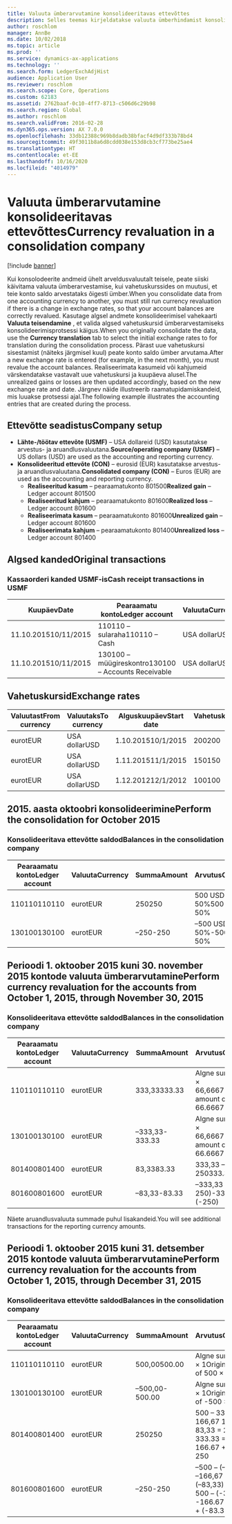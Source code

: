 ```yaml
---
title: Valuuta ümberarvutamine konsolideeritavas ettevõttes
description: Selles teemas kirjeldatakse valuuta ümberhindamist konsolideeritud ettevõttes.
author: roschlom
manager: AnnBe
ms.date: 10/02/2018
ms.topic: article
ms.prod: ''
ms.service: dynamics-ax-applications
ms.technology: ''
ms.search.form: LedgerExchAdjHist
audience: Application User
ms.reviewer: roschlom
ms.search.scope: Core, Operations
ms.custom: 62183
ms.assetid: 2762baaf-0c10-4ff7-8713-c506d6c29b98
ms.search.region: Global
ms.author: roschlom
ms.search.validFrom: 2016-02-28
ms.dyn365.ops.version: AX 7.0.0
ms.openlocfilehash: 33db12388c969b8dadb38bfacf4d9df333b78bd4
ms.sourcegitcommit: 49f3011b8a6d8cdd038e153d8cb3cf773be25ae4
ms.translationtype: HT
ms.contentlocale: et-EE
ms.lasthandoff: 10/16/2020
ms.locfileid: "4014979"
---
```

# <a name="currency-revaluation-in-a-consolidation-company"></a><span data-ttu-id="0ee12-103">Valuuta ümberarvutamine konsolideeritavas ettevõttes</span><span class="sxs-lookup"><span data-stu-id="0ee12-103">Currency revaluation in a consolidation company</span></span>

[!include [banner](../includes/banner.md)]

<span data-ttu-id="0ee12-104">Kui konsolodeerite andmeid ühelt arveldusvaluutalt teisele, peate siiski käivitama valuuta ümberarvestamise, kui vahetuskurssides on muutusi, et teie konto saldo arvestataks õigesti ümber.</span><span class="sxs-lookup"><span data-stu-id="0ee12-104">When you consolidate data from one accounting currency to another, you must still run currency revaluation if there is a change in exchange rates, so that your account balances  are correctly revalued.</span></span> <span data-ttu-id="0ee12-105">Kasutage algsel andmete konsolideerimisel vahekaarti **Valuuta teisendamine** , et valida algsed vahetuskursid ümberarvestamiseks konsolideerimisprotsessi käigus.</span><span class="sxs-lookup"><span data-stu-id="0ee12-105">When you originally consolidate the data, use the **Currency translation** tab to select the initial exchange rates to for translation during the consolidation process.</span></span> <span data-ttu-id="0ee12-106">Pärast uue vahetuskursi sisestamist (näiteks järgmisel kuul) peate konto saldo ümber arvutama.</span><span class="sxs-lookup"><span data-stu-id="0ee12-106">After a new exchange rate is entered (for example, in the next month), you must revalue the account balances.</span></span> <span data-ttu-id="0ee12-107">Realiseerimata kasumeid või kahjumeid värskendatakse vastavalt uue vahetuskursi ja kuupäeva alusel.</span><span class="sxs-lookup"><span data-stu-id="0ee12-107">The unrealized gains or losses are then updated accordingly, based on the new exchange rate and date.</span></span> <span data-ttu-id="0ee12-108">Järgnev näide illustreerib raamatupidamiskandeid, mis luuakse protsessi ajal.</span><span class="sxs-lookup"><span data-stu-id="0ee12-108">The following example illustrates the accounting entries that are created during the process.</span></span>

## <a name="company-setup"></a><span data-ttu-id="0ee12-109">Ettevõtte seadistus</span><span class="sxs-lookup"><span data-stu-id="0ee12-109">Company setup</span></span>
-   <span data-ttu-id="0ee12-110">**Lähte-/töötav ettevõte (USMF)** – USA dollareid (USD) kasutatakse arvestus- ja aruandlusvaluutana.</span><span class="sxs-lookup"><span data-stu-id="0ee12-110">**Source/operating company (USMF)** – US dollars (USD) are used as the accounting and reporting currency.</span></span>
-   <span data-ttu-id="0ee12-111">**Konsolideeritud ettevõte (CON)** – eurosid (EUR) kasutatakse arvestus- ja aruandlusvaluutana.</span><span class="sxs-lookup"><span data-stu-id="0ee12-111">**Consolidated company (CON)** – Euros (EUR) are used as the accounting and reporting currency.</span></span>
    -   <span data-ttu-id="0ee12-112">**Realiseeritud kasum** – pearaamatukonto 801500</span><span class="sxs-lookup"><span data-stu-id="0ee12-112">**Realized gain** – Ledger account 801500</span></span>
    -   <span data-ttu-id="0ee12-113">**Realiseeritud kahjum** – pearaamatukonto 801600</span><span class="sxs-lookup"><span data-stu-id="0ee12-113">**Realized loss** – Ledger account 801600</span></span>
    -   <span data-ttu-id="0ee12-114">**Realiseerimata kasum** – pearaamatukonto 801600</span><span class="sxs-lookup"><span data-stu-id="0ee12-114">**Unrealized gain** – Ledger account 801600</span></span>
    -   <span data-ttu-id="0ee12-115">**Realiseerimata kahjum** – pearaamatukonto 801400</span><span class="sxs-lookup"><span data-stu-id="0ee12-115">**Unrealized loss** – Ledger account 801400</span></span>

## <a name="original-transactions"></a><span data-ttu-id="0ee12-116">Algsed kanded</span><span class="sxs-lookup"><span data-stu-id="0ee12-116">Original transactions</span></span>
### <a name="cash-receipt-transactions-in-usmf"></a><span data-ttu-id="0ee12-117">Kassaorderi kanded USMF-is</span><span class="sxs-lookup"><span data-stu-id="0ee12-117">Cash receipt transactions in USMF</span></span>

| <span data-ttu-id="0ee12-118">Kuupäev</span><span class="sxs-lookup"><span data-stu-id="0ee12-118">Date</span></span>       | <span data-ttu-id="0ee12-119">Pearaamatu konto</span><span class="sxs-lookup"><span data-stu-id="0ee12-119">Ledger account</span></span>               | <span data-ttu-id="0ee12-120">Valuuta</span><span class="sxs-lookup"><span data-stu-id="0ee12-120">Currency</span></span> | <span data-ttu-id="0ee12-121">Summa</span><span class="sxs-lookup"><span data-stu-id="0ee12-121">Amount</span></span> |
|------------|------------------------------|----------|--------|
| <span data-ttu-id="0ee12-122">11.10.2015</span><span class="sxs-lookup"><span data-stu-id="0ee12-122">10/11/2015</span></span> | <span data-ttu-id="0ee12-123">110110 – sularaha</span><span class="sxs-lookup"><span data-stu-id="0ee12-123">110110 – Cash</span></span>                | <span data-ttu-id="0ee12-124">USA dollar</span><span class="sxs-lookup"><span data-stu-id="0ee12-124">USD</span></span>      | <span data-ttu-id="0ee12-125">500</span><span class="sxs-lookup"><span data-stu-id="0ee12-125">500</span></span>    |
| <span data-ttu-id="0ee12-126">11.10.2015</span><span class="sxs-lookup"><span data-stu-id="0ee12-126">10/11/2015</span></span> | <span data-ttu-id="0ee12-127">130100 – müügireskontro</span><span class="sxs-lookup"><span data-stu-id="0ee12-127">130100 – Accounts Receivable</span></span> | <span data-ttu-id="0ee12-128">USA dollar</span><span class="sxs-lookup"><span data-stu-id="0ee12-128">USD</span></span>      | <span data-ttu-id="0ee12-129">–500</span><span class="sxs-lookup"><span data-stu-id="0ee12-129">-500</span></span>   |

## <a name="exchange-rates"></a><span data-ttu-id="0ee12-130">Vahetuskursid</span><span class="sxs-lookup"><span data-stu-id="0ee12-130">Exchange rates</span></span>

| <span data-ttu-id="0ee12-131">Valuutast</span><span class="sxs-lookup"><span data-stu-id="0ee12-131">From currency</span></span> | <span data-ttu-id="0ee12-132">Valuutaks</span><span class="sxs-lookup"><span data-stu-id="0ee12-132">To currency</span></span> | <span data-ttu-id="0ee12-133">Alguskuupäev</span><span class="sxs-lookup"><span data-stu-id="0ee12-133">Start date</span></span> | <span data-ttu-id="0ee12-134">Vahetuskurss</span><span class="sxs-lookup"><span data-stu-id="0ee12-134">Exchange rate</span></span> |
|---------------|-------------|------------|---------------|
| <span data-ttu-id="0ee12-135"> eurot</span><span class="sxs-lookup"><span data-stu-id="0ee12-135">EUR</span></span>           | <span data-ttu-id="0ee12-136">USA dollar</span><span class="sxs-lookup"><span data-stu-id="0ee12-136">USD</span></span>         | <span data-ttu-id="0ee12-137">1.10.2015</span><span class="sxs-lookup"><span data-stu-id="0ee12-137">10/1/2015</span></span>  | <span data-ttu-id="0ee12-138">200</span><span class="sxs-lookup"><span data-stu-id="0ee12-138">200</span></span>           |
| <span data-ttu-id="0ee12-139"> eurot</span><span class="sxs-lookup"><span data-stu-id="0ee12-139">EUR</span></span>           | <span data-ttu-id="0ee12-140">USA dollar</span><span class="sxs-lookup"><span data-stu-id="0ee12-140">USD</span></span>         | <span data-ttu-id="0ee12-141">1.11.2015</span><span class="sxs-lookup"><span data-stu-id="0ee12-141">11/1/2015</span></span>  | <span data-ttu-id="0ee12-142">150</span><span class="sxs-lookup"><span data-stu-id="0ee12-142">150</span></span>           |
| <span data-ttu-id="0ee12-143"> eurot</span><span class="sxs-lookup"><span data-stu-id="0ee12-143">EUR</span></span>           | <span data-ttu-id="0ee12-144">USA dollar</span><span class="sxs-lookup"><span data-stu-id="0ee12-144">USD</span></span>         | <span data-ttu-id="0ee12-145">1.12.2012</span><span class="sxs-lookup"><span data-stu-id="0ee12-145">12/1/2012</span></span>  | <span data-ttu-id="0ee12-146">100</span><span class="sxs-lookup"><span data-stu-id="0ee12-146">100</span></span>           |

## <a name="perform-the-consolidation-for-october-2015"></a><span data-ttu-id="0ee12-147">2015. aasta oktoobri konsolideerimine</span><span class="sxs-lookup"><span data-stu-id="0ee12-147">Perform the consolidation for October 2015</span></span>
### <a name="balances-in-the-consolidation-company"></a><span data-ttu-id="0ee12-148">Konsolideeritava ettevõtte saldod</span><span class="sxs-lookup"><span data-stu-id="0ee12-148">Balances in the consolidation company</span></span>

| <span data-ttu-id="0ee12-149">Pearaamatu konto</span><span class="sxs-lookup"><span data-stu-id="0ee12-149">Ledger account</span></span> | <span data-ttu-id="0ee12-150">Valuuta</span><span class="sxs-lookup"><span data-stu-id="0ee12-150">Currency</span></span> | <span data-ttu-id="0ee12-151">Summa</span><span class="sxs-lookup"><span data-stu-id="0ee12-151">Amount</span></span> | <span data-ttu-id="0ee12-152">Arvutus</span><span class="sxs-lookup"><span data-stu-id="0ee12-152">Calculation</span></span>    |
|----------------|----------|--------|----------------|
| <span data-ttu-id="0ee12-153">110110</span><span class="sxs-lookup"><span data-stu-id="0ee12-153">110110</span></span>         | <span data-ttu-id="0ee12-154"> eurot</span><span class="sxs-lookup"><span data-stu-id="0ee12-154">EUR</span></span>      | <span data-ttu-id="0ee12-155">250</span><span class="sxs-lookup"><span data-stu-id="0ee12-155">250</span></span>    | <span data-ttu-id="0ee12-156">500 USD × 50%</span><span class="sxs-lookup"><span data-stu-id="0ee12-156">500 USD × 50%</span></span>  |
| <span data-ttu-id="0ee12-157">130100</span><span class="sxs-lookup"><span data-stu-id="0ee12-157">130100</span></span>         | <span data-ttu-id="0ee12-158"> eurot</span><span class="sxs-lookup"><span data-stu-id="0ee12-158">EUR</span></span>      | <span data-ttu-id="0ee12-159">–250</span><span class="sxs-lookup"><span data-stu-id="0ee12-159">-250</span></span>   | <span data-ttu-id="0ee12-160">–500 USD × 50%</span><span class="sxs-lookup"><span data-stu-id="0ee12-160">-500 USD × 50%</span></span> |

## <a name="perform-currency-revaluation-for-the-accounts-from-october-1-2015-through-november-30-2015"></a><span data-ttu-id="0ee12-161">Perioodi 1. oktoober 2015 kuni 30. november 2015 kontode valuuta ümberarvutamine</span><span class="sxs-lookup"><span data-stu-id="0ee12-161">Perform currency revaluation for the accounts from October 1, 2015, through November 30, 2015</span></span>
### <a name="balances-in-the-consolidation-company"></a><span data-ttu-id="0ee12-162">Konsolideeritava ettevõtte saldod</span><span class="sxs-lookup"><span data-stu-id="0ee12-162">Balances in the consolidation company</span></span>

| <span data-ttu-id="0ee12-163">Pearaamatu konto</span><span class="sxs-lookup"><span data-stu-id="0ee12-163">Ledger account</span></span> | <span data-ttu-id="0ee12-164">Valuuta</span><span class="sxs-lookup"><span data-stu-id="0ee12-164">Currency</span></span> | <span data-ttu-id="0ee12-165">Summa</span><span class="sxs-lookup"><span data-stu-id="0ee12-165">Amount</span></span>  | <span data-ttu-id="0ee12-166">Arvutus</span><span class="sxs-lookup"><span data-stu-id="0ee12-166">Calculation</span></span>                        |
|----------------|----------|---------|------------------------------------|
| <span data-ttu-id="0ee12-167">110110</span><span class="sxs-lookup"><span data-stu-id="0ee12-167">110110</span></span>         | <span data-ttu-id="0ee12-168"> eurot</span><span class="sxs-lookup"><span data-stu-id="0ee12-168">EUR</span></span>      | <span data-ttu-id="0ee12-169">333,33</span><span class="sxs-lookup"><span data-stu-id="0ee12-169">333.33</span></span>  | <span data-ttu-id="0ee12-170">Algne summa 500 × 66,6667%</span><span class="sxs-lookup"><span data-stu-id="0ee12-170">Original amount of 500 × 66.6667%</span></span>  |
| <span data-ttu-id="0ee12-171">130100</span><span class="sxs-lookup"><span data-stu-id="0ee12-171">130100</span></span>         | <span data-ttu-id="0ee12-172"> eurot</span><span class="sxs-lookup"><span data-stu-id="0ee12-172">EUR</span></span>      | <span data-ttu-id="0ee12-173">–333,33</span><span class="sxs-lookup"><span data-stu-id="0ee12-173">-333.33</span></span> | <span data-ttu-id="0ee12-174">Algne summa –500 × 66,6667%</span><span class="sxs-lookup"><span data-stu-id="0ee12-174">Original amount of -500 × 66.6667%</span></span> |
| <span data-ttu-id="0ee12-175">801400</span><span class="sxs-lookup"><span data-stu-id="0ee12-175">801400</span></span>         | <span data-ttu-id="0ee12-176"> eurot</span><span class="sxs-lookup"><span data-stu-id="0ee12-176">EUR</span></span>      | <span data-ttu-id="0ee12-177">83,33</span><span class="sxs-lookup"><span data-stu-id="0ee12-177">83.33</span></span>   | <span data-ttu-id="0ee12-178">333,33 – 250</span><span class="sxs-lookup"><span data-stu-id="0ee12-178">333.33 – 250</span></span>                       |
| <span data-ttu-id="0ee12-179">801600</span><span class="sxs-lookup"><span data-stu-id="0ee12-179">801600</span></span>         | <span data-ttu-id="0ee12-180"> eurot</span><span class="sxs-lookup"><span data-stu-id="0ee12-180">EUR</span></span>      | <span data-ttu-id="0ee12-181">–83,33</span><span class="sxs-lookup"><span data-stu-id="0ee12-181">-83.33</span></span>  | <span data-ttu-id="0ee12-182">–333,33 – (–250)</span><span class="sxs-lookup"><span data-stu-id="0ee12-182">-333.33 – (-250)</span></span>                   |

<span data-ttu-id="0ee12-183">Näete aruandlusvaluuta summade puhul lisakandeid.</span><span class="sxs-lookup"><span data-stu-id="0ee12-183">You will see additional transactions for the reporting currency amounts.</span></span>

## <a name="perform-currency-revaluation-for-the-accounts-from-october-1-2015-through-december-31-2015"></a><span data-ttu-id="0ee12-184">Perioodi 1. oktoober 2015 kuni 31. detsember 2015 kontode valuuta ümberarvutamine</span><span class="sxs-lookup"><span data-stu-id="0ee12-184">Perform currency revaluation for the accounts from October 1, 2015, through December 31, 2015</span></span>
### <a name="balances-in-the-consolidation-company"></a><span data-ttu-id="0ee12-185">Konsolideeritava ettevõtte saldod</span><span class="sxs-lookup"><span data-stu-id="0ee12-185">Balances in the consolidation company</span></span>

| <span data-ttu-id="0ee12-186">Pearaamatu konto</span><span class="sxs-lookup"><span data-stu-id="0ee12-186">Ledger account</span></span> | <span data-ttu-id="0ee12-187">Valuuta</span><span class="sxs-lookup"><span data-stu-id="0ee12-187">Currency</span></span> | <span data-ttu-id="0ee12-188">Summa</span><span class="sxs-lookup"><span data-stu-id="0ee12-188">Amount</span></span>  | <span data-ttu-id="0ee12-189">Arvutus</span><span class="sxs-lookup"><span data-stu-id="0ee12-189">Calculation</span></span>                                          |
|----------------|----------|---------|------------------------------------------------------|
| <span data-ttu-id="0ee12-190">110110</span><span class="sxs-lookup"><span data-stu-id="0ee12-190">110110</span></span>         | <span data-ttu-id="0ee12-191"> eurot</span><span class="sxs-lookup"><span data-stu-id="0ee12-191">EUR</span></span>      | <span data-ttu-id="0ee12-192">500,00</span><span class="sxs-lookup"><span data-stu-id="0ee12-192">500.00</span></span>  | <span data-ttu-id="0ee12-193">Algne summa 500 × 1</span><span class="sxs-lookup"><span data-stu-id="0ee12-193">Original amount of 500 × 1</span></span>                           |
| <span data-ttu-id="0ee12-194">130100</span><span class="sxs-lookup"><span data-stu-id="0ee12-194">130100</span></span>         | <span data-ttu-id="0ee12-195"> eurot</span><span class="sxs-lookup"><span data-stu-id="0ee12-195">EUR</span></span>      | <span data-ttu-id="0ee12-196">–500,00</span><span class="sxs-lookup"><span data-stu-id="0ee12-196">-500.00</span></span> | <span data-ttu-id="0ee12-197">Algne summa –500 × 1</span><span class="sxs-lookup"><span data-stu-id="0ee12-197">Original amount of -500 × 1</span></span>                          |
| <span data-ttu-id="0ee12-198">801400</span><span class="sxs-lookup"><span data-stu-id="0ee12-198">801400</span></span>         | <span data-ttu-id="0ee12-199"> eurot</span><span class="sxs-lookup"><span data-stu-id="0ee12-199">EUR</span></span>      | <span data-ttu-id="0ee12-200">250</span><span class="sxs-lookup"><span data-stu-id="0ee12-200">250</span></span>     | <span data-ttu-id="0ee12-201">500 – 333,33 = 166,67 166,67 + 83,33 = 250</span><span class="sxs-lookup"><span data-stu-id="0ee12-201">500 – 333.33 = 166.67 166.67 + 83.33 = 250</span></span>           |
| <span data-ttu-id="0ee12-202">801600</span><span class="sxs-lookup"><span data-stu-id="0ee12-202">801600</span></span>         | <span data-ttu-id="0ee12-203"> eurot</span><span class="sxs-lookup"><span data-stu-id="0ee12-203">EUR</span></span>      | <span data-ttu-id="0ee12-204">–250</span><span class="sxs-lookup"><span data-stu-id="0ee12-204">-250</span></span>    | <span data-ttu-id="0ee12-205">–500 – (–333,33) = –166,67 –166,67 + (–83,33) = –250</span><span class="sxs-lookup"><span data-stu-id="0ee12-205">-500 – (-333.33) = -166.67 -166.67 + (-83.33) = -250</span></span> |





